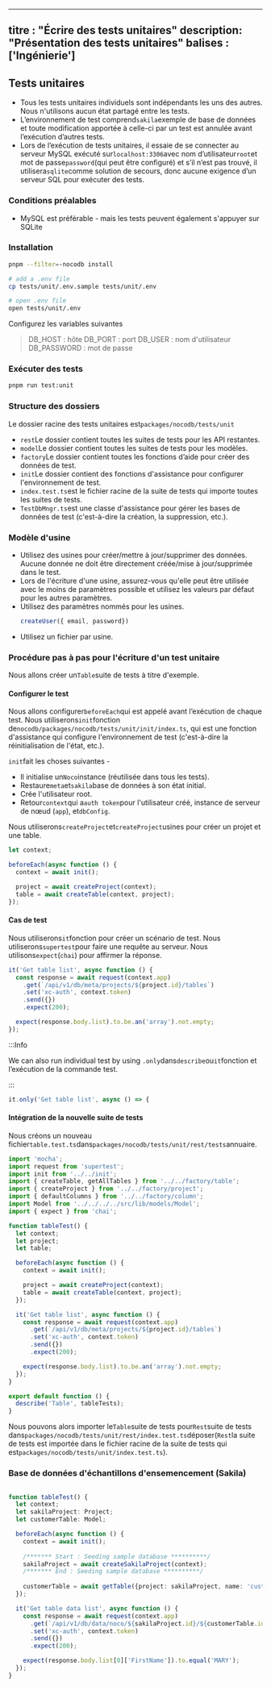 ***

titre : "Écrire des tests unitaires"
description: "Présentation des tests unitaires"
balises : \['Ingénierie']
-------------------------

## Tests unitaires

* Tous les tests unitaires individuels sont indépendants les uns des autres. Nous n'utilisons aucun état partagé entre les tests.
* L’environnement de test comprend`sakila`exemple de base de données et toute modification apportée à celle-ci par un test est annulée avant l’exécution d’autres tests.
* Lors de l’exécution de tests unitaires, il essaie de se connecter au serveur MySQL exécuté sur`localhost:3306`avec nom d’utilisateur`root`et mot de passe`password`(qui peut être configuré) et s’il n’est pas trouvé, il utilisera`sqlite`comme solution de secours, donc aucune exigence d’un serveur SQL pour exécuter des tests.

### Conditions préalables

* MySQL est préférable - mais les tests peuvent également s'appuyer sur SQLite

### Installation

```bash
pnpm --filter=-nocodb install

# add a .env file
cp tests/unit/.env.sample tests/unit/.env

# open .env file
open tests/unit/.env
```

Configurez les variables suivantes

> DB\_HOST : hôte
> DB\_PORT : port
> DB\_USER : nom d'utilisateur
> DB\_PASSWORD : mot de passe

### Exécuter des tests

```bash
pnpm run test:unit
```

### Structure des dossiers

Le dossier racine des tests unitaires est`packages/nocodb/tests/unit`

* `rest`Le dossier contient toutes les suites de tests pour les API restantes.
* `model`Le dossier contient toutes les suites de tests pour les modèles.
* `factory`Le dossier contient toutes les fonctions d’aide pour créer des données de test.
* `init`Le dossier contient des fonctions d'assistance pour configurer l'environnement de test.
* `index.test.ts`est le fichier racine de la suite de tests qui importe toutes les suites de tests.
* `TestDbMngr.ts`est une classe d'assistance pour gérer les bases de données de test (c'est-à-dire la création, la suppression, etc.).

### Modèle d'usine

* Utilisez des usines pour créer/mettre à jour/supprimer des données. Aucune donnée ne doit être directement créée/mise à jour/supprimée dans le test.
* Lors de l'écriture d'une usine, assurez-vous qu'elle peut être utilisée avec le moins de paramètres possible et utilisez les valeurs par défaut pour les autres paramètres.
* Utilisez des paramètres nommés pour les usines.
  ```ts
  createUser({ email, password})
  ```
* Utilisez un fichier par usine.

### Procédure pas à pas pour l'écriture d'un test unitaire

Nous allons créer un`Table`suite de tests à titre d'exemple.

#### Configurer le test

Nous allons configurer`beforeEach`qui est appelé avant l’exécution de chaque test. Nous utiliserons`init`fonction de`nocodb/packages/nocodb/tests/unit/init/index.ts`, qui est une fonction d'assistance qui configure l'environnement de test (c'est-à-dire la réinitialisation de l'état, etc.).

`init`fait les choses suivantes -

* Il initialise un`Noco`instance (réutilisée dans tous les tests).
* Restaure`meta`et`sakila`base de données à son état initial.
* Crée l'utilisateur root.
* Retour`context`qui a`auth token`pour l'utilisateur créé, instance de serveur de nœud (`app`), et`dbConfig`.

Nous utiliserons`createProject`et`createProject`usines pour créer un projet et une table.

```typescript
let context;

beforeEach(async function () {
  context = await init();

  project = await createProject(context);
  table = await createTable(context, project);
});
```

#### Cas de test

Nous utiliserons`it`fonction pour créer un scénario de test. Nous utiliserons`supertest`pour faire une requête au serveur. Nous utilisons`expect`(`chai`) pour affirmer la réponse.

```typescript
it('Get table list', async function () {
  const response = await request(context.app)
    .get(`/api/v1/db/meta/projects/${project.id}/tables`)
    .set('xc-auth', context.token)
    .send({})
    .expect(200);

  expect(response.body.list).to.be.an('array').not.empty;
});
```

:::Info

We can also run individual test by using `.only`dans`describe`ou`it`fonction et l’exécution de la commande test.

:::

```typescript
it.only('Get table list', async () => {
```

#### Intégration de la nouvelle suite de tests

Nous créons un nouveau fichier`table.test.ts`dans`packages/nocodb/tests/unit/rest/tests`annuaire.

```typescript
import 'mocha';
import request from 'supertest';
import init from '../../init';
import { createTable, getAllTables } from '../../factory/table';
import { createProject } from '../../factory/project';
import { defaultColumns } from '../../factory/column';
import Model from '../../../../src/lib/models/Model';
import { expect } from 'chai';

function tableTest() {
  let context;
  let project;
  let table;

  beforeEach(async function () {
    context = await init();

    project = await createProject(context);
    table = await createTable(context, project);
  });

  it('Get table list', async function () {
    const response = await request(context.app)
      .get(`/api/v1/db/meta/projects/${project.id}/tables`)
      .set('xc-auth', context.token)
      .send({})
      .expect(200);

    expect(response.body.list).to.be.an('array').not.empty;
  });
}

export default function () {
  describe('Table', tableTests);
}
```

Nous pouvons alors importer le`Table`suite de tests pour`Rest`suite de tests dans`packages/nocodb/tests/unit/rest/index.test.ts`déposer(`Rest`la suite de tests est importée dans le fichier racine de la suite de tests qui est`packages/nocodb/tests/unit/index.test.ts`).

### Base de données d'échantillons d'ensemencement (Sakila)

```typescript

function tableTest() {
  let context;
  let sakilaProject: Project;
  let customerTable: Model;

  beforeEach(async function () {
    context = await init();
    
    /******* Start : Seeding sample database **********/
    sakilaProject = await createSakilaProject(context);
    /******* End : Seeding sample database **********/
    
    customerTable = await getTable({project: sakilaProject, name: 'customer'})
  });

  it('Get table data list', async function () {
    const response = await request(context.app)
      .get(`/api/v1/db/data/noco/${sakilaProject.id}/${customerTable.id}`)
      .set('xc-auth', context.token)
      .send({})
      .expect(200);

    expect(response.body.list[0]['FirstName']).to.equal('MARY');
  });
}
```
